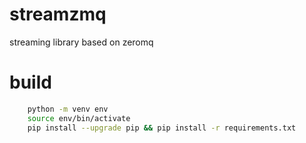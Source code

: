 # streamzmq
streaming library based on zeromq

# build 
```bash
    python -m venv env 
    source env/bin/activate 
    pip install --upgrade pip && pip install -r requirements.txt
```
